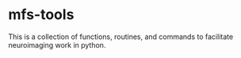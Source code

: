 # mfs-tools

This is a collection of functions, routines, and commands to facilitate
neuroimaging work in python.
